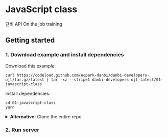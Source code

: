 # JavaScript class

단비 API On the job training

## Getting started

### 1. Download example and install dependencies

Download this example:

```
curl https://codeload.github.com/ecpark-danbi/danbi-developers-ojt/tar.gz/latest | tar -xz --strip=1 danbi-developers-ojt-latest/01-javascript-class
```

Install dependencies:

```
cd 01-javascript-class
yarn
```

<details><summary><strong>Alternative:</strong> Clone the entire repo</summary>

Clone this repository:

```
git clone git@github.com:ecpark-danbi/danbi-developers-ojt.git --depth=1
```

Install dependencies:

```
cd danbi-developers-ojt/01-javascript-class
yarn
```

</details>

### 2. Run server
